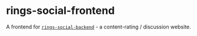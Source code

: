 # rings-social-frontend

A frontend for [`rings-social-backend`](https://github.com/denysvitali/rings-social-backend/) - a content-rating / discussion website.